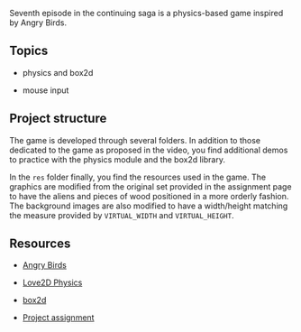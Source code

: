 Seventh episode in the continuing saga is a physics-based game inspired by Angry Birds.

## Topics

- physics and box2d

- mouse input

## Project structure

The game is developed through several folders. In addition to those dedicated to the game as proposed in the video, you find additional demos to practice with the physics module and the box2d library.

In the `res` folder finally, you find the resources used in the game. The graphics are modified from the original set provided in the assignment page to have the aliens and pieces of wood positioned in a more orderly fashion. The background images are also modified to have a width/height matching the measure provided by `VIRTUAL_WIDTH` and `VIRTUAL_HEIGHT`.

## Resources

- [Angry Birds](https://youtu.be/9iYjOkRDzBs)

- [Love2D Physics](https://love2d.org/wiki/love.physics)

- [box2d](https://box2d.org/)

- [Project assignment](https://docs.cs50.net/ocw/games/assignments/6/assignment6.html)
